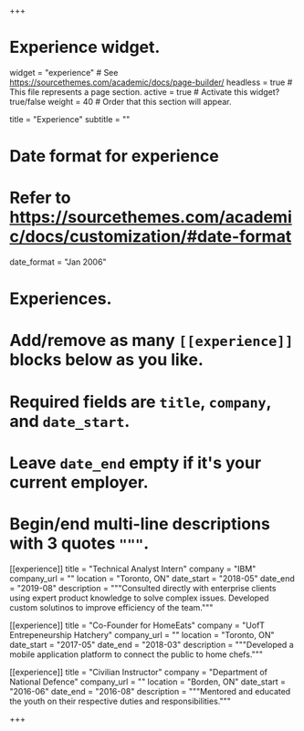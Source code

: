 +++
# Experience widget.
widget = "experience"  # See https://sourcethemes.com/academic/docs/page-builder/
headless = true  # This file represents a page section.
active = true  # Activate this widget? true/false
weight = 40  # Order that this section will appear.

title = "Experience"
subtitle = ""

# Date format for experience
#   Refer to https://sourcethemes.com/academic/docs/customization/#date-format
date_format = "Jan 2006"

# Experiences.
#   Add/remove as many `[[experience]]` blocks below as you like.
#   Required fields are `title`, `company`, and `date_start`.
#   Leave `date_end` empty if it's your current employer.
#   Begin/end multi-line descriptions with 3 quotes `"""`.
[[experience]]
  title = "Technical Analyst Intern"
  company = "IBM"
  company_url = ""
  location = "Toronto, ON"
  date_start = "2018-05"
  date_end = "2019-08"
  description = """Consulted directly with enterprise clients using expert product knowledge to solve complex issues. Developed custom solutinos to improve efficiency of the team."""

[[experience]]
  title = "Co-Founder for HomeEats"
  company = "UofT Entrepeneurship Hatchery"
  company_url = ""
  location = "Toronto, ON"
  date_start = "2017-05"
  date_end = "2018-03"
  description = """Developed a mobile application platform to connect the public to home chefs."""
  
  
[[experience]]
  title = "Civilian Instructor"
  company = "Department of National Defence"
  company_url = ""
  location = "Borden, ON"
  date_start = "2016-06"
  date_end = "2016-08"
  description = """Mentored and educated the youth on their respective duties and responsibilities."""

+++

